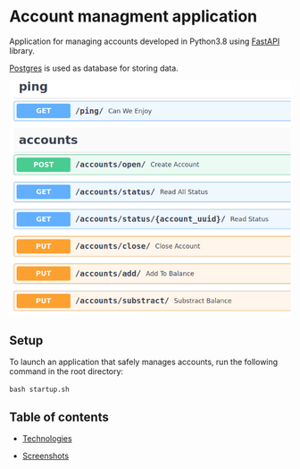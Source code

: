 # Account managment  application

Application for managing accounts developed in Python3.8 using [FastAPI](https://fastapi.tiangolo.com/) library. 

[Postgres](https://www.postgresql.org/) is used as database for storing data.

![Start page](https://github.com/DianaArapova/BankApp/blob/master/docs/readme_data/start_page.png)

## Setup

To launch an application that safely manages accounts, run the following command in the root directory:

``bash startup.sh``

## Table of contents

* [Technologies](https://github.com/DianaArapova/BankApp/blob/master/docs/technologies.md)

* [Screenshots](https://github.com/DianaArapova/BankApp/blob/master/docs/screenshots.md)
